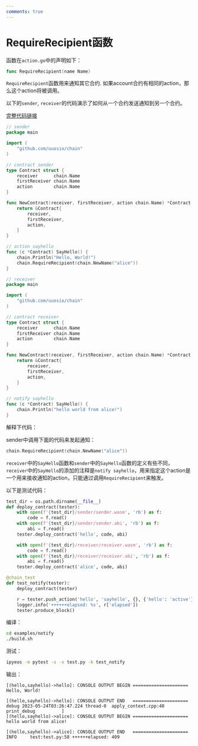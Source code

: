 ```yaml
---
comments: true
---
```


# RequireRecipient函数

函数在`action.go`中的声明如下：

```go
func RequireRecipient(name Name)
```

`RequireRecipient`函数用来通知其它合约. 如果account合约有相同的action，那么这个action将被调用。

以下的`sender`, `receiver`的代码演示了如何从一个合约发送通知到另一个合约。

[完整代码链接](https://github.com/learnforpractice/gscdk-book/tree/master/examples/notify)

```go
// sender
package main

import (
	"github.com/uuosio/chain"
)

// contract sender
type Contract struct {
	receiver      chain.Name
	firstReceiver chain.Name
	action        chain.Name
}

func NewContract(receiver, firstReceiver, action chain.Name) *Contract {
	return &Contract{
		receiver,
		firstReceiver,
		action,
	}
}

// action sayhello
func (c *Contract) SayHello() {
	chain.Println("Hello, World!")
	chain.RequireRecipient(chain.NewName("alice"))
}
```

```go
// receiver
package main

import (
	"github.com/uuosio/chain"
)

// contract receiver
type Contract struct {
	receiver      chain.Name
	firstReceiver chain.Name
	action        chain.Name
}

func NewContract(receiver, firstReceiver, action chain.Name) *Contract {
	return &Contract{
		receiver,
		firstReceiver,
		action,
	}
}

// notify sayhello
func (c *Contract) SayHello() {
	chain.Println("hello world from alice!")
}
```

解释下代码：

sender中调用下面的代码来发起通知：

```go
chain.RequireRecipient(chain.NewName("alice"))
```

`receiver`中的`SayHello`函数和`sender`中的`SayHello`函数的定义有些不同，`receiver`中的`SayHello`的添加的注释是`notify sayhello`，用来指定这个action是一个用来接收通知的action，只能通过调用`RequireRecipient`来触发。


以下是测试代码：

```python
test_dir = os.path.dirname(__file__)
def deploy_contract(tester):
    with open(f'{test_dir}/sender/sender.wasm', 'rb') as f:
        code = f.read()
    with open(f'{test_dir}/sender/sender.abi', 'rb') as f:
        abi = f.read()
    tester.deploy_contract('hello', code, abi)

    with open(f'{test_dir}/receiver/receiver.wasm', 'rb') as f:
        code = f.read()
    with open(f'{test_dir}/receiver/receiver.abi', 'rb') as f:
        abi = f.read()
    tester.deploy_contract('alice', code, abi)

@chain_test
def test_notify(tester):
    deploy_contract(tester)

    r = tester.push_action('hello', 'sayhello', {}, {'hello': 'active'})
    logger.info('++++++elapsed: %s', r['elapsed'])
    tester.produce_block()
```

编译：
```bash
cd examples/notify
./build.sh
```

测试：

```bash
ipyeos -m pytest -s -x test.py -k test_notify
```

输出：

```
[(hello,sayhello)->hello]: CONSOLE OUTPUT BEGIN =====================
Hello, World!

[(hello,sayhello)->hello]: CONSOLE OUTPUT END   =====================
debug 2023-05-24T03:26:47.224 thread-0  apply_context.cpp:40          print_debug          ] 
[(hello,sayhello)->alice]: CONSOLE OUTPUT BEGIN =====================
hello world from alice!

[(hello,sayhello)->alice]: CONSOLE OUTPUT END   =====================
INFO     test:test.py:58 ++++++elapsed: 409
```
